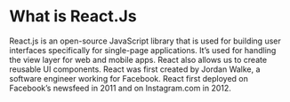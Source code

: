 # What is React.Js

React.js is an open-source JavaScript library that is used for building user interfaces specifically for single-page applications. It’s used for handling the view layer for web and mobile apps. React also allows us to create reusable UI components. React was first created by Jordan Walke, a software engineer working for Facebook. React first deployed on Facebook’s newsfeed in 2011 and on Instagram.com in 2012.